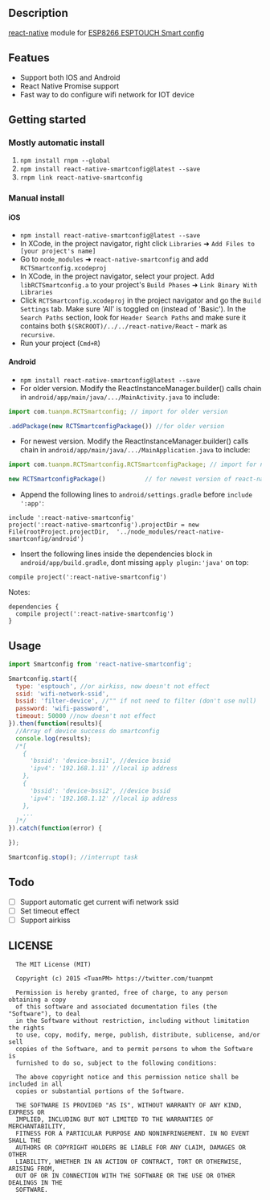

## Description

[react-native](https://github.com/facebook/react-native) module for [ESP8266 ESPTOUCH Smart config](https://github.com/EspressifApp)

## Featues
* Support both IOS and Android
* React Native Promise support
* Fast way to do configure wifi network for IOT device

## Getting started
### Mostly automatic install
1. `npm install rnpm --global`
2. `npm install react-native-smartconfig@latest --save`
3. `rnpm link react-native-smartconfig`

### Manual install
#### iOS
- `npm install react-native-smartconfig@latest --save`
-  In XCode, in the project navigator, right click `Libraries` ➜ `Add Files to [your project's name]`
- Go to `node_modules` ➜ `react-native-smartconfig` and add `RCTSmartconfig.xcodeproj`
- In XCode, in the project navigator, select your project. Add `libRCTSmartconfig.a` to your project's `Build Phases` ➜ `Link Binary With Libraries`
- Click `RCTSmartconfig.xcodeproj` in the project navigator and go the `Build Settings` tab. Make sure 'All' is toggled on (instead of 'Basic'). In the `Search Paths` section, look for `Header Search Paths` and make sure it contains both `$(SRCROOT)/../../react-native/React` - mark  as `recursive`.
- Run your project (`Cmd+R`)


#### Android

-  `npm install react-native-smartconfig@latest --save`
-  For older version.  Modify the ReactInstanceManager.builder() calls chain in `android/app/main/java/.../MainActivity.java` to include:

```javascript
import com.tuanpm.RCTSmartconfig; // import for older version

.addPackage(new RCTSmartconfigPackage()) //for older version
```
-  For newest version.  Modify the ReactInstanceManager.builder() calls chain in `android/app/main/java/.../MainApplication.java` to include:
```javascript
import com.tuanpm.RCTSmartconfig.RCTSmartconfigPackage; // import for newest version of react-native

new RCTSmartconfigPackage()           // for newest version of react-native
```

-  Append the following lines to `android/settings.gradle` before `include ':app'`:

```
include ':react-native-smartconfig'
project(':react-native-smartconfig').projectDir = new File(rootProject.projectDir, 	'../node_modules/react-native-smartconfig/android')
```

- Insert the following lines inside the dependencies block in `android/app/build.gradle`, dont missing `apply plugin:'java'` on top:

```
compile project(':react-native-smartconfig')
```

Notes:

```
dependencies {
  compile project(':react-native-smartconfig')
}
```



## Usage

```javascript
import Smartconfig from 'react-native-smartconfig';

Smartconfig.start({
  type: 'esptouch', //or airkiss, now doesn't not effect
  ssid: 'wifi-network-ssid',
  bssid: 'filter-device', //"" if not need to filter (don't use null)
  password: 'wifi-password',
  timeout: 50000 //now doesn't not effect
}).then(function(results){
  //Array of device success do smartconfig
  console.log(results);
  /*[
    {
      'bssid': 'device-bssi1', //device bssid
      'ipv4': '192.168.1.11' //local ip address
    },
    {
      'bssid': 'device-bssi2', //device bssid
      'ipv4': '192.168.1.12' //local ip address
    },
    ...
  ]*/
}).catch(function(error) {

});

Smartconfig.stop(); //interrupt task
```

## Todo

* [ ] Support automatic get current wifi network ssid
* [ ] Set timeout effect
* [ ] Support airkiss

## LICENSE

```
  The MIT License (MIT)

  Copyright (c) 2015 <TuanPM> https://twitter.com/tuanpmt

  Permission is hereby granted, free of charge, to any person obtaining a copy
  of this software and associated documentation files (the "Software"), to deal
  in the Software without restriction, including without limitation the rights
  to use, copy, modify, merge, publish, distribute, sublicense, and/or sell
  copies of the Software, and to permit persons to whom the Software is
  furnished to do so, subject to the following conditions:

  The above copyright notice and this permission notice shall be included in all
  copies or substantial portions of the Software.

  THE SOFTWARE IS PROVIDED "AS IS", WITHOUT WARRANTY OF ANY KIND, EXPRESS OR
  IMPLIED, INCLUDING BUT NOT LIMITED TO THE WARRANTIES OF MERCHANTABILITY,
  FITNESS FOR A PARTICULAR PURPOSE AND NONINFRINGEMENT. IN NO EVENT SHALL THE
  AUTHORS OR COPYRIGHT HOLDERS BE LIABLE FOR ANY CLAIM, DAMAGES OR OTHER
  LIABILITY, WHETHER IN AN ACTION OF CONTRACT, TORT OR OTHERWISE, ARISING FROM,
  OUT OF OR IN CONNECTION WITH THE SOFTWARE OR THE USE OR OTHER DEALINGS IN THE
  SOFTWARE.
```

